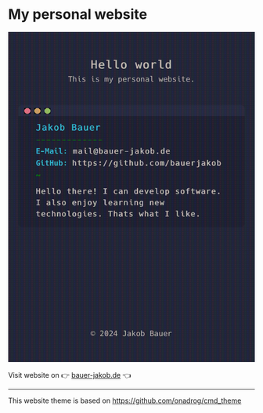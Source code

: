 # My personal website

<img src="./images/screenshot.jpeg">

Visit website on 👉 <a href="https://bauer-jakob.de">bauer-jakob.de</a> 👈

---

This website theme is based on https://github.com/onadrog/cmd_theme
